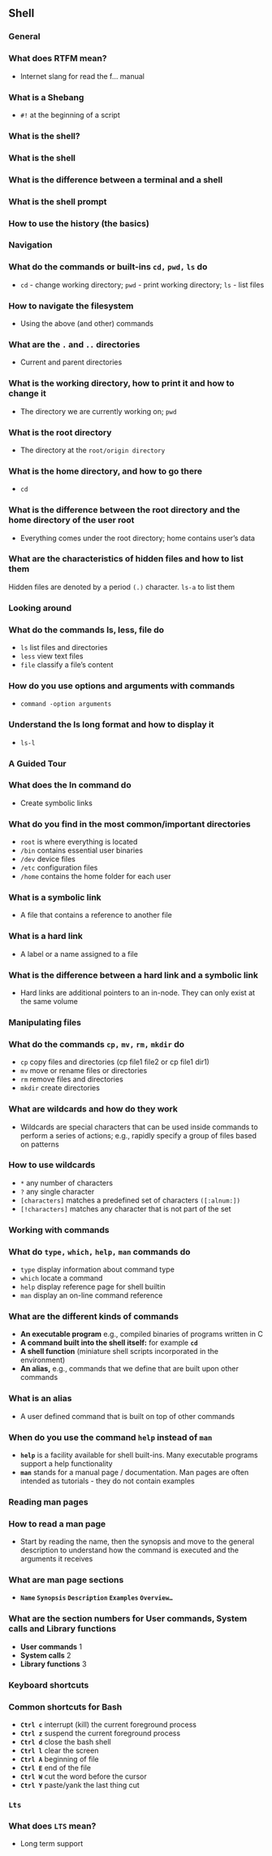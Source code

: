 ## Shell

### **General**

### What does RTFM mean?
- Internet slang for read the f… manual

### What is a Shebang
- `#!` at the beginning of a script 

### **What is the shell?**

### What is the shell

### What is the difference between a terminal and a shell

### What is the shell prompt

### How to use the history (the basics)

### **Navigation** 
### What do the commands or built-ins `cd,` `pwd,` `ls` do
- `cd` - change working directory; `pwd` - print working directory; `ls` - list files

### How to navigate the filesystem
- Using the above (and other) commands

### What are the `.` and `..` directories
- Current and parent directories

### What is the working directory, how to print it and how to change it
- The directory we are currently working	on; `pwd` 

### What is the root directory
- The directory at the `root/origin directory`

### What is the home directory, and how to go there
- `cd`

### What is the difference between the root directory and the home directory of the user root
- Everything comes under the root directory; home contains user’s data

### What are the characteristics of hidden files and how to list them
Hidden files are denoted by a period `(.)` character. `ls-a` to list them

### **Looking around**
### What do the commands ls, less, file do
- `ls` list files and directories
- `less` view text files
- `file` classify a file’s content 

### How do you use options and arguments with commands
- `command -option arguments` 

### Understand the ls long format and how to display it
- `ls-l`

### **A Guided Tour**
### What does the ln command do
- Create symbolic links

### What do you find in the most common/important directories
- `root` 	is where everything is located
- `/bin`	contains essential user binaries
- `/dev`	device files
- `/etc`	configuration files
- `/home`	contains the home folder for each user

### What is a symbolic link
- A file that contains a reference to another file

### What is a hard link
- A label or a name assigned to a file

### What is the difference between a hard link and a symbolic link
- Hard links are additional pointers to an in-node. They can only exist at the same volume

### **Manipulating files**
### What do the commands `cp,` `mv,` `rm,` `mkdir` do
- `cp`	copy files and directories (cp file1 file2   or    cp file1 dir1)	
- `mv`	move or rename files or directories
- `rm`	remove files and directories
- `mkdir`	create directories

### What are wildcards and how do they work
- Wildcards are special characters that can be used inside commands to perform a series of actions; e.g., rapidly specify a group of files based on patterns 

### How to use wildcards
- `*`			any number of characters
- `?`			any single character
- `[characters]`		matches a predefined set of characters `([:alnum:])`
- `[!characters]`	matches any character that is not part of the set

### **Working with commands**
### What do `type,` `which,` `help,` `man` commands do
- `type`			display information about command type
- `which`			locate a command
- `help`			display reference page for shell builtin
- `man`			display an on-line command reference

### What are the different kinds of commands
- **An executable program** e.g., compiled binaries of programs written in C
- **A command built into the shell itself:** for example **`cd`**
- **A shell function** (miniature shell scripts incorporated in the environment)
- **An alias,** e.g., commands that we define that are built upon other commands

### What is an alias
- A user defined command that is built on top of other commands

### When do you use the command `help` instead of `man`
- **`help`**	is a facility available for shell built-ins. Many executable programs support a help functionality 
- **`man`**	stands for a manual page / documentation. Man pages are often intended as tutorials - they do not contain examples

### **Reading man pages**
### How to read a man page
- Start by reading the name, then the synopsis and move to the general description to understand how the command is executed and the arguments it receives

### What are man page sections
- **`Name`		`Synopsis`	`Description`	`Examples`	`Overview…`**

### What are the section numbers for User commands, System calls and Library functions
- **User commands** 		1
- **System calls**		2
- **Library functions**		3

### **Keyboard shortcuts**
### Common shortcuts for Bash
- **`Ctrl c`**			interrupt (kill) the current foreground process	
- **`Ctrl z`**			suspend the current foreground process	
- **`Ctrl d`**			close the bash shell
- **`Ctrl l`**			clear the screen
- **`Ctrl A`**			beginning of file
- **`Ctrl E`**			end of the file
- **`Ctrl W`**			cut the word before the cursor
- **`Ctrl Y`**			paste/yank the last thing cut

### **`Lts`**
### What does `LTS` mean?
- Long term support
